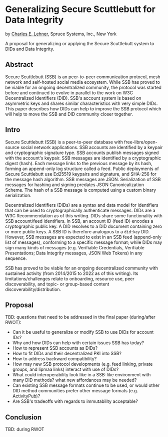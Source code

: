 # Generalizing Secure Scuttlebutt for Data Integrity

by [Charles E. Lehner](mailto:charles.lehner@spruceid.com), Spruce Systems, Inc., New York

A proposal for generalizing or applying the Secure Scuttlebutt system to DIDs and Data Integrity.

## Abstract

Secure Scuttlebutt (SSB) is an peer-to-peer communication protocol, mesh network and self-hosted social media ecosystem. While SSB has proved to be viable for an ongoing decentralized community, the protocol was started before and continued to evolve in parallel to the work on W3C Decentralized Identifiers (DID). SSB's account system is based on asymmetric keys and shares similar characteristics with very simple DIDs. This paper describes how DIDs can help to improve the SSB protocol which will help to move the SSB and DID community closer together.

## Intro

Secure Scuttlebutt (SSB) is a peer-to-peer database with free-libre/open-source social network applications. SSB accounts are identified by a keypair and cryptographic signature type. SSB accounts publish messages signed with the account's keypair. SSB messages are identified by a cryptographic digest (hash). Each message links to the previous message by its hash, forming an append-only log structure called a feed. Public deployments of Secure Scuttlebutt use Ed25519 keypairs and signature, and SHA-256 for the message hash algorithm. SSB messages are JSON. Serialization of SSB messages for hashing and signing predates JSON Canonicalization Scheme. The hash of a SSB message is computed using a custom binary serialization.

Decentralized Identifiers (DIDs) are a syntax and data model for identifiers that can be used to cryptographically authenticate messages. DIDs are a W3C Recommendation as of this writing. DIDs share some functionality with SSB account/feed identifiers. In SSB, an account ID (feed ID) encodes a cryptographic public key. A DID resolves to a DID document containing zero or more public keys. A SSB ID is therefore analogous to a `did:key` DID. However, SSB messages are expected to exist in an SSB feed (append-only list of messages), conforming to a specific message format; while DIDs may sign many kinds of messages (e.g. Verifiable Credentials, Verifiable Presentations; Data Integrity messages, JSON Web Tokens) in any sequence.

SSB has proved to be viable for an ongoing decentralized community with sustained activity (from 2014/2015 to 2022 as of this writing). Its limitations/challenges relate to onboarding, resource use, peer discoverability, and topic- or group-based content discoverability/distribution.

## Proposal

TBD: questions that need to be addressed in the final paper (during/after RWOT):

- Can it be useful to generalize or modify SSB to use DIDs for account IDs?
- Why and how DIDs can help with certain issues SSB has today?
- How to represent SSB accounts as DIDs?
- How to fit DIDs and their decentralized PKI into SSB?
- How to address backward compatibility?
- How may new SSB protocol developments (e.g. feed linking, private groups, and lipmaa links) interact with use of DIDs?
- What could interoperability look like in a SSB-like environment with many DID methods? what new affordances may be needed?
- Can existing SSB message formats continue to be used, or would other DID method communities prefer other message formats (e.g. ActivityPub)?
- Are SSB's tradeoffs with regards to immutability acceptable?

## Conclusion

TBD: during RWOT
